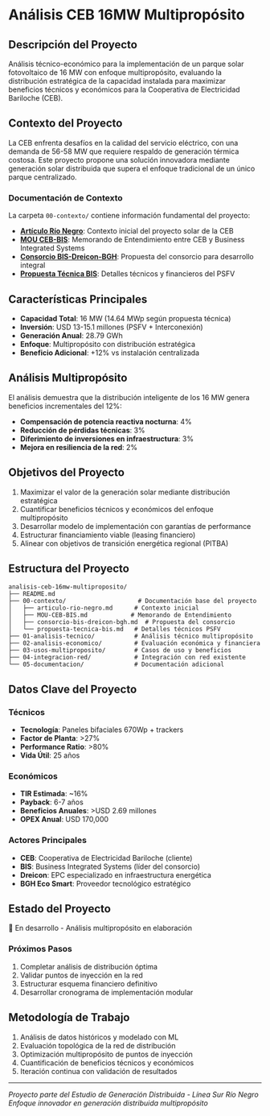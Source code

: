 # Análisis CEB 16MW Multipropósito

## Descripción del Proyecto

Análisis técnico-económico para la implementación de un parque solar fotovoltaico de 16 MW con enfoque multipropósito, evaluando la distribución estratégica de la capacidad instalada para maximizar beneficios técnicos y económicos para la Cooperativa de Electricidad Bariloche (CEB).

## Contexto del Proyecto

La CEB enfrenta desafíos en la calidad del servicio eléctrico, con una demanda de 56-58 MW que requiere respaldo de generación térmica costosa. Este proyecto propone una solución innovadora mediante generación solar distribuida que supera el enfoque tradicional de un único parque centralizado.

### Documentación de Contexto

La carpeta `00-contexto/` contiene información fundamental del proyecto:

- **[Artículo Río Negro](00-contexto/articulo-rio-negro.md)**: Contexto inicial del proyecto solar de la CEB
- **[MOU CEB-BIS](00-contexto/MOU-CEB-BIS.md)**: Memorando de Entendimiento entre CEB y Business Integrated Systems
- **[Consorcio BIS-Dreicon-BGH](00-contexto/consorcio-bis-dreicon-bgh.md)**: Propuesta del consorcio para desarrollo integral
- **[Propuesta Técnica BIS](00-contexto/propuesta-tecnica-bis.md)**: Detalles técnicos y financieros del PSFV

## Características Principales

- **Capacidad Total**: 16 MW (14.64 MWp según propuesta técnica)
- **Inversión**: USD 13-15.1 millones (PSFV + Interconexión)
- **Generación Anual**: 28.79 GWh
- **Enfoque**: Multipropósito con distribución estratégica
- **Beneficio Adicional**: +12% vs instalación centralizada

## Análisis Multipropósito

El análisis demuestra que la distribución inteligente de los 16 MW genera beneficios incrementales del 12%:

- **Compensación de potencia reactiva nocturna**: 4%
- **Reducción de pérdidas técnicas**: 3%
- **Diferimiento de inversiones en infraestructura**: 3%
- **Mejora en resiliencia de la red**: 2%

## Objetivos del Proyecto

1. Maximizar el valor de la generación solar mediante distribución estratégica
2. Cuantificar beneficios técnicos y económicos del enfoque multipropósito
3. Desarrollar modelo de implementación con garantías de performance
4. Estructurar financiamiento viable (leasing financiero)
5. Alinear con objetivos de transición energética regional (PITBA)

## Estructura del Proyecto

```
analisis-ceb-16mw-multiproposito/
├── README.md
├── 00-contexto/                    # Documentación base del proyecto
│   ├── articulo-rio-negro.md      # Contexto inicial
│   ├── MOU-CEB-BIS.md            # Memorando de Entendimiento
│   ├── consorcio-bis-dreicon-bgh.md  # Propuesta del consorcio
│   └── propuesta-tecnica-bis.md   # Detalles técnicos PSFV
├── 01-analisis-tecnico/           # Análisis técnico multipropósito
├── 02-analisis-economico/         # Evaluación económica y financiera
├── 03-usos-multiproposito/        # Casos de uso y beneficios
├── 04-integracion-red/            # Integración con red existente
└── 05-documentacion/              # Documentación adicional
```

## Datos Clave del Proyecto

### Técnicos
- **Tecnología**: Paneles bifaciales 670Wp + trackers
- **Factor de Planta**: >27%
- **Performance Ratio**: >80%
- **Vida Útil**: 25 años

### Económicos
- **TIR Estimada**: ~16%
- **Payback**: 6-7 años
- **Beneficios Anuales**: >USD 2.69 millones
- **OPEX Anual**: USD 170,000

### Actores Principales
- **CEB**: Cooperativa de Electricidad Bariloche (cliente)
- **BIS**: Business Integrated Systems (líder del consorcio)
- **Dreicon**: EPC especializado en infraestructura energética
- **BGH Eco Smart**: Proveedor tecnológico estratégico

## Estado del Proyecto

🚧 En desarrollo - Análisis multipropósito en elaboración

### Próximos Pasos
1. Completar análisis de distribución óptima
2. Validar puntos de inyección en la red
3. Estructurar esquema financiero definitivo
4. Desarrollar cronograma de implementación modular

## Metodología de Trabajo

1. Análisis de datos históricos y modelado con ML
2. Evaluación topológica de la red de distribución
3. Optimización multipropósito de puntos de inyección
4. Cuantificación de beneficios técnicos y económicos
5. Iteración continua con validación de resultados

---

*Proyecto parte del Estudio de Generación Distribuida - Línea Sur Río Negro*
*Enfoque innovador en generación distribuida multipropósito*
